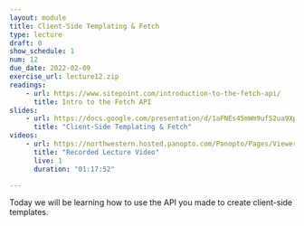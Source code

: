 ```yaml
---
layout: module
title: Client-Side Templating & Fetch
type: lecture
draft: 0
show_schedule: 1
num: 12
due_date: 2022-02-09
exercise_url: lecture12.zip
readings:
    - url: https://www.sitepoint.com/introduction-to-the-fetch-api/
      title: Intro to the Fetch API
slides: 
    - url: https://docs.google.com/presentation/d/1aFNEs45mWm9ufS2ua9XpS1xf8D9FQB1esNDOPPy9-Oc/edit?usp=sharing
      title: "Client-Side Templating & Fetch"
videos: 
    - url: https://northwestern.hosted.panopto.com/Panopto/Pages/Viewer.aspx?id=f1522bde-2cc4-470f-bcce-ae3701312ebc
      title: "Recorded Lecture Video"
      live: 1
      duration: "01:17:52"

---
```


Today we will be learning how to use the API you made to create client-side templates.
